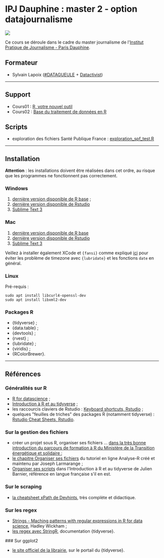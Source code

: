 # IPJ Dauphine : master 2 - option datajournalisme

![](https://www.ipj.eu/wp-content/uploads/2019/03/Logo-IPJ-2019.png)

Ce cours se déroule dans le cadre du master journalisme de l'[Institut Pratique de Journalisme - Paris Dauphine](https://www.ipj.eu/).

## Formateur
* Sylvain Lapoix ([#DATAGUEULE](https://www.youtube.com/user/datagueule) + [Datactivist](https://datactivist.coop/))

-----


## Support

* Cours01 : [R, votre nouvel outil](https://sylvainlapoix.github.io/ipj_ddj_20212022/cours01/#1)
* Cours02 : [Base du traitement de données en R](https://sylvainlapoix.github.io/ipj_ddj_20212022/cours02/#1)

## Scripts

* exploration des fichiers Santé Publique France : [exploration_spf_test.R](https://github.com/SylvainLapoix/ipj_ddj_20212022/blob/main/cours02/exploration_spf.R)

------

## Installation

**Attention** : les installations doivent être réalisées dans cet ordre, au risque que les programmes ne fonctionnent pas correctement.

### Windows
1. [dernière version disponible de R base](https://cran.r-project.org/bin/windows/base/) ;
2. [dernière version disponible de Rstudio](https://rstudio.com/products/rstudio/download/#download)
3. [Sublime Text 3](https://www.sublimetext.com/3)

### Mac
1. [dernière version disponible de R base](https://cran.r-project.org/bin/macosx/)
2. [dernière version disponible de Rstudio](https://rstudio.com/products/rstudio/download/#download)
3. [Sublime Text 3](https://www.sublimetext.com/3)

Veillez à installer également XCode et `{fansi}` comme expliqué  [ici](https://community.rstudio.com/t/problems-installing-packages-error-non-zero-exit-status-and-unknown-time-zone/73237/2) pour éviter les problème de timezone avec `{lubridate}` et les fonctions `date` en général.


### Linux

Pré-requis :
```
sudo apt install libcurl4-openssl-dev
sudo apt install libxml2-dev
```


### Packages R
* {tidyverse} ;
* {data.table} ;
* {devtools} ;
* {rvest} ;
* {lubridate} ;
* {viridis} ;
* {RColorBrewer}.

-----

## Références

### Généralités sur R
* [R for datascience](https://r4ds.had.co.nz/) ;
* [Introduction à R et au tidyverse](https://juba.github.io/tidyverse/) ;
* les raccourcis claviers de Rstudio : [Keyboard shortcuts, Rstudio](https://support.rstudio.com/hc/en-us/articles/200711853-Keyboard-Shortcuts) ;
* quelques "feuilles de triches" des packages R (notamment tidyverse) : [Rstudio Cheat Sheets, Rstudio](https://rstudio.com/resources/cheatsheets/).

### Sur la gestion des fichiers
* créer un projet sous R, organiser ses fichiers ... [dans la très bonne introduction du parcours de formation à R du Ministère de la Transition énergétique et solidaire ](https://mtes-mct.github.io/parcours-r/m2/bien-commencer.html) ;
* [le chapitre Organiser ses fichiers](http://larmarange.github.io/analyse-R/organiser-ses-fichiers.html) du tutoriel en ligne Analyse-R créé et maintenu par Joseph Larmarange ;
* [Organiser ses scripts](https://juba.github.io/tidyverse/05-organiser.html) dans l'Introduction à R et au tidyverse de Julien Barnier, référence en langue française s'il en est.

### Sur le scraping
* [la cheatsheet xPath de Devhints](https://devhints.io/xpath), très complète et didactique.

### Sur les regex
* [Strings - Maching patterns with regular expressions in R for data science](https://r4ds.had.co.nz/strings.html), Hadley Wickham ;
* [les regex avec StringR](https://stringr.tidyverse.org/articles/regular-expressions.html), documentation {tidyverse}.

### Sur ggplot2
* [le site officiel de la librairie](https://ggplot2.tidyverse.org/reference/), sur le portail du {tidyverse}.